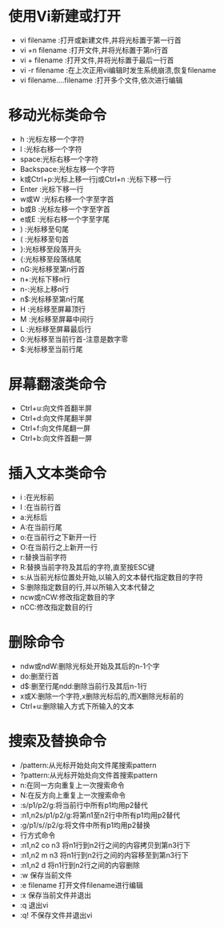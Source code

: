 # 使用Vi新建或打开
- vi filename :打开或新建文件,并将光标置于第一行首
- vi +n filename :打开文件,并将光标置于第n行首
- vi + filename :打开文件,并将光标置于最后一行首
- vi -r filename :在上次正用vi编辑时发生系统崩溃,恢复filename
- vi filename....filename :打开多个文件,依次进行编辑
 
# 移动光标类命令
- h :光标左移一个字符
- l :光标右移一个字符
- space:光标右移一个字符
- Backspace:光标左移一个字符
- k或Ctrl+p:光标上移一行j或Ctrl+n :光标下移一行
- Enter :光标下移一行
- w或W :光标右移一个字至字首
- b或B :光标左移一个字至字首
- e或E :光标右移一个字至字尾
- ) :光标移至句尾
- ( :光标移至句首
- }:光标移至段落开头
- {:光标移至段落结尾
- nG:光标移至第n行首
- n+:光标下移n行
- n-:光标上移n行
- n$:光标移至第n行尾
- H :光标移至屏幕顶行
- M :光标移至屏幕中间行
- L :光标移至屏幕最后行
- 0:光标移至当前行首-注意是数字零
- $:光标移至当前行尾
 
# 屏幕翻滚类命令
- Ctrl+u:向文件首翻半屏
- Ctrl+d:向文件尾翻半屏
- Ctrl+f:向文件尾翻一屏
- Ctrl+b:向文件首翻一屏
 
# 插入文本类命令
- i :在光标前
- I :在当前行首
- a:光标后
- A:在当前行尾
- o:在当前行之下新开一行
- O:在当前行之上新开一行
- r:替换当前字符
- R:替换当前字符及其后的字符,直至按ESC键
- s:从当前光标位置处开始,以输入的文本替代指定数目的字符
- S:删除指定数目的行,并以所输入文本代替之
- ncw或nCW:修改指定数目的字
- nCC:修改指定数目的行
 
# 删除命令
- ndw或ndW:删除光标处开始及其后的n-1个字
- do:删至行首
- d$:删至行尾ndd:删除当前行及其后n-1行
- x或X:删除一个字符,x删除光标后的,而X删除光标前的
- Ctrl+u:删除输入方式下所输入的文本
 
# 搜索及替换命令
- /pattern:从光标开始处向文件尾搜索pattern
- ?pattern:从光标开始处向文件首搜索pattern
- n:在同一方向重复上一次搜索命令
- N:在反方向上重复上一次搜索命令
- :s/p1/p2/g:将当前行中所有p1均用p2替代
- :n1,n2s/p1/p2/g:将第n1至n2行中所有p1均用p2替代
- :g/p1/s//p2/g:将文件中所有p1均用p2替换
- 行方式命令
- :n1,n2 co n3 将n1行到n2行之间的内容拷贝到第n3行下
- :n1,n2 m n3 将n1行到n2行之间的内容移至到第n3行下
- :n1,n2 d 将n1行到n2行之间的内容删除
- :w 保存当前文件
- :e filename 打开文件filename进行编辑
- :x 保存当前文件并退出
- :q 退出vi
- :q! 不保存文件并退出vi